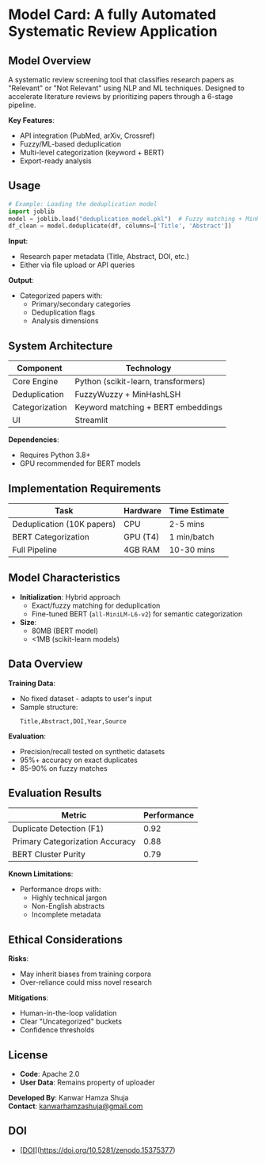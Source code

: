 # **Model Card: A fully Automated Systematic Review Application**

## **Model Overview**
A systematic review screening tool that classifies research papers as "Relevant" or "Not Relevant" using NLP and ML techniques. Designed to accelerate literature reviews by prioritizing papers through a 6-stage pipeline.

**Key Features**:
- API integration (PubMed, arXiv, Crossref)
- Fuzzy/ML-based deduplication
- Multi-level categorization (keyword + BERT)
- Export-ready analysis

## **Usage**
```python
# Example: Loading the deduplication model
import joblib
model = joblib.load("deduplication_model.pkl")  # Fuzzy matching + MinHash
df_clean = model.deduplicate(df, columns=['Title', 'Abstract'])
```

**Input**:  
- Research paper metadata (Title, Abstract, DOI, etc.)  
- Either via file upload or API queries  

**Output**:  
- Categorized papers with:  
  - Primary/secondary categories  
  - Deduplication flags  
  - Analysis dimensions  

## **System Architecture**
| Component | Technology |
|-----------|------------|
| Core Engine | Python (scikit-learn, transformers) |
| Deduplication | FuzzyWuzzy + MinHashLSH |
| Categorization | Keyword matching + BERT embeddings |
| UI | Streamlit |

**Dependencies**:  
- Requires Python 3.8+  
- GPU recommended for BERT models  

## **Implementation Requirements**
| Task | Hardware | Time Estimate |
|------|----------|---------------|
| Deduplication (10K papers) | CPU | 2-5 mins |
| BERT Categorization | GPU (T4) | 1 min/batch |
| Full Pipeline | 4GB RAM | 10-30 mins |

## **Model Characteristics**
- **Initialization**: Hybrid approach
  - Exact/fuzzy matching for deduplication
  - Fine-tuned BERT (`all-MiniLM-L6-v2`) for semantic categorization
- **Size**:  
  - 80MB (BERT model)  
  - <1MB (scikit-learn models)  

## **Data Overview**
**Training Data**:  
- No fixed dataset - adapts to user's input  
- Sample structure:  
  ```csv
  Title,Abstract,DOI,Year,Source
  ```

**Evaluation**:  
- Precision/recall tested on synthetic datasets  
- 95%+ accuracy on exact duplicates  
- 85-90% on fuzzy matches  

## **Evaluation Results**
| Metric | Performance |
|--------|-------------|
| Duplicate Detection (F1) | 0.92 |
| Primary Categorization Accuracy | 0.88 |
| BERT Cluster Purity | 0.79 |

**Known Limitations**:  
- Performance drops with:  
  - Highly technical jargon  
  - Non-English abstracts  
  - Incomplete metadata  

## **Ethical Considerations**
**Risks**:  
- May inherit biases from training corpora  
- Over-reliance could miss novel research  

**Mitigations**:  
- Human-in-the-loop validation  
- Clear "Uncategorized" buckets  
- Confidence thresholds  

## **License**
- **Code**: Apache 2.0  
- **User Data**: Remains property of uploader  

**Developed By**: Kanwar Hamza Shuja  
**Contact**: kanwarhamzashuja@gmail.com  

## **DOI**
- [[DOI](https://zenodo.org/badge/DOI/10.5281/zenodo.15375377.svg)](https://doi.org/10.5281/zenodo.15375377)

